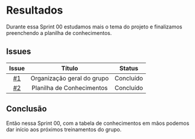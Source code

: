 # Resultados

Durante essa Sprint 00 estudamos mais o tema do projeto e finalizamos preenchendo a planilha de conhecimentos.


## Issues


|                          Issue                           |              Título               |                    Status                     |
| :------------------------------------------------------: | :-------------------------------: | :-------------------------------------------------: |
| [#1](https://github.com/unb-mds/2023-2-Squad05/issues/1) |      Organização geral do grupo     | Concluído |
| [#2](https://github.com/unb-mds/2023-2-Squad08/issues/2) | Planilha de Conhecimentos  | Concluído|


## Conclusão

Então nessa Sprint 00, com a tabela de conhecimentos em mãos podemos dar início aos próximos treinamentos do grupo.